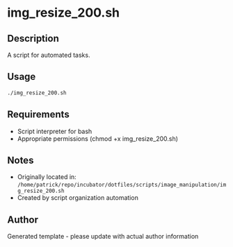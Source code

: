 # img_resize_200.sh

## Description
A script for automated tasks.

## Usage
```bash
./img_resize_200.sh
```

## Requirements
- Script interpreter for bash
- Appropriate permissions (chmod +x img_resize_200.sh)

## Notes
- Originally located in: `/home/patrick/repo/incubator/dotfiles/scripts/image_manipulation/img_resize_200.sh`
- Created by script organization automation

## Author
Generated template - please update with actual author information
